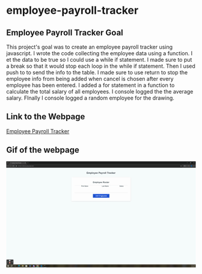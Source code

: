 # employee-payroll-tracker

## Employee Payroll Tracker Goal
This project's goal was to create an employee payroll tracker using javascript. I wrote the code collecting the employee data using a function. I et the data to be true so I could use a while if statement. I made sure to put a break so that it would stop each loop in the while if statement. Then I used push to to send the info to the table. I made sure to use return to stop the employee info from being added when cancel is chosen after every employee has been entered. I added a for statement in a function to calculate the total salary of all employees. I console logged the the average salary. FInally I console logged a random employee for the drawing.

## Link to the Webpage
[Employee Payroll Tracker](https://cneale92.github.io/employee-payroll-tracker/)

## Gif of the webpage
![Employee Payroll Tracker](https://github.com/Cneale92/employee-payroll-tracker/blob/main/Develop/assets/Untitled_%20Jun%203%2C%202024%2010_18%20PM.gif)
